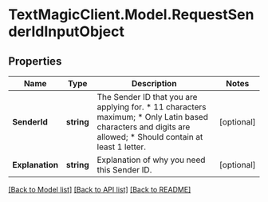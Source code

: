 # TextMagicClient.Model.RequestSenderIdInputObject
## Properties

Name | Type | Description | Notes
------------ | ------------- | ------------- | -------------
**SenderId** | **string** | The Sender ID that you are applying for. *   11 characters maximum; *   Only Latin based characters and digits are allowed; *   Should contain at least 1 letter.  | [optional] 
**Explanation** | **string** | Explanation of why you need this Sender ID. | [optional] 

[[Back to Model list]](../README.md#documentation-for-models) [[Back to API list]](../README.md#documentation-for-api-endpoints) [[Back to README]](../README.md)

